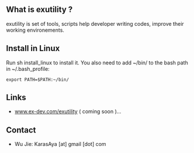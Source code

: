 ## What is exutility ?

exutility is set of tools, scripts help developer writing codes, improve their working environements.

## Install in Linux

Run sh install_linux to install it. 
You also need to add ~/bin/ to the bash path in ~/.bash_profile:

```
export PATH=$PATH:~/bin/
```

## Links

 * www.ex-dev.com/exutility ( coming soon )...

## Contact

 * Wu Jie: KarasAya [at] gmail [dot] com
